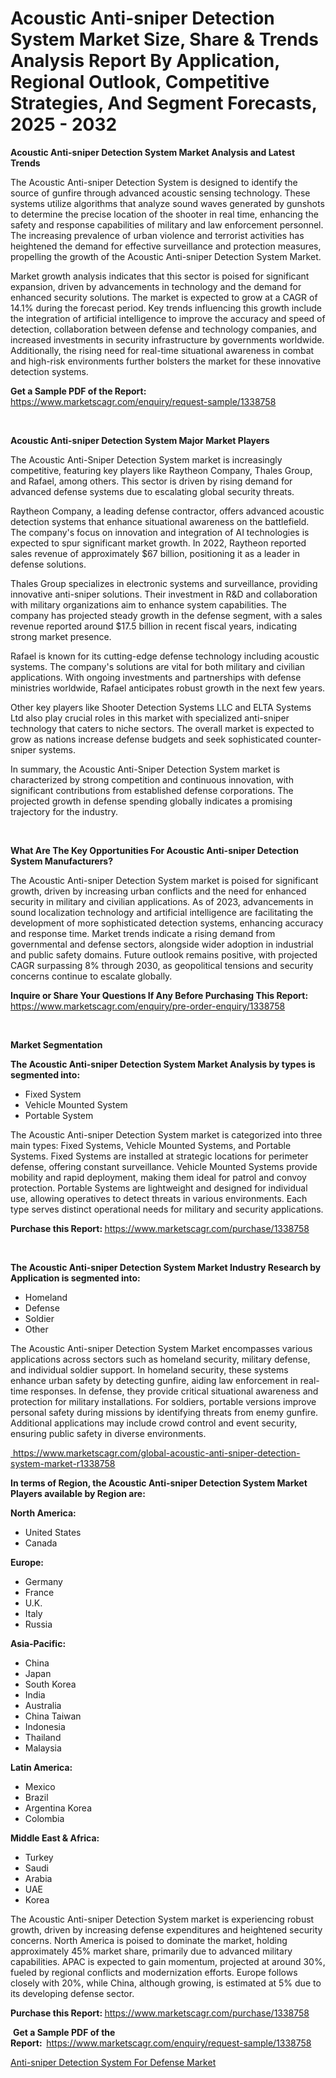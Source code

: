 <p><h1>Acoustic Anti-sniper Detection System Market Size, Share & Trends Analysis Report By Application, Regional Outlook, Competitive Strategies, And Segment Forecasts, 2025 - 2032</h1></p><p><strong>Acoustic Anti-sniper Detection System Market Analysis and Latest Trends</strong></p>
<p><p>The Acoustic Anti-sniper Detection System is designed to identify the source of gunfire through advanced acoustic sensing technology. These systems utilize algorithms that analyze sound waves generated by gunshots to determine the precise location of the shooter in real time, enhancing the safety and response capabilities of military and law enforcement personnel. The increasing prevalence of urban violence and terrorist activities has heightened the demand for effective surveillance and protection measures, propelling the growth of the Acoustic Anti-sniper Detection System Market.</p><p>Market growth analysis indicates that this sector is poised for significant expansion, driven by advancements in technology and the demand for enhanced security solutions. The market is expected to grow at a CAGR of 14.1% during the forecast period. Key trends influencing this growth include the integration of artificial intelligence to improve the accuracy and speed of detection, collaboration between defense and technology companies, and increased investments in security infrastructure by governments worldwide. Additionally, the rising need for real-time situational awareness in combat and high-risk environments further bolsters the market for these innovative detection systems. </p></p>
<p><strong>Get a Sample PDF of the Report:&nbsp;</strong> <a href="https://www.marketscagr.com/enquiry/request-sample/1338758?utm_campaign=1895&utm_medium=2&utm_source=Github&utm_content=ia&utm_term=08012025&utm_id=acoustic-anti-sniper-detection-system">https://www.marketscagr.com/enquiry/request-sample/1338758</a></p>
<p>&nbsp;</p>
<p><strong>Acoustic Anti-sniper Detection System Major Market Players</strong></p>
<p><p>The Acoustic Anti-Sniper Detection System market is increasingly competitive, featuring key players like Raytheon Company, Thales Group, and Rafael, among others. This sector is driven by rising demand for advanced defense systems due to escalating global security threats.</p><p>Raytheon Company, a leading defense contractor, offers advanced acoustic detection systems that enhance situational awareness on the battlefield. The company's focus on innovation and integration of AI technologies is expected to spur significant market growth. In 2022, Raytheon reported sales revenue of approximately $67 billion, positioning it as a leader in defense solutions.</p><p>Thales Group specializes in electronic systems and surveillance, providing innovative anti-sniper solutions. Their investment in R&D and collaboration with military organizations aim to enhance system capabilities. The company has projected steady growth in the defense segment, with a sales revenue reported around $17.5 billion in recent fiscal years, indicating strong market presence.</p><p>Rafael is known for its cutting-edge defense technology including acoustic systems. The company's solutions are vital for both military and civilian applications. With ongoing investments and partnerships with defense ministries worldwide, Rafael anticipates robust growth in the next few years.</p><p>Other key players like Shooter Detection Systems LLC and ELTA Systems Ltd also play crucial roles in this market with specialized anti-sniper technology that caters to niche sectors. The overall market is expected to grow as nations increase defense budgets and seek sophisticated counter-sniper systems.</p><p>In summary, the Acoustic Anti-Sniper Detection System market is characterized by strong competition and continuous innovation, with significant contributions from established defense corporations. The projected growth in defense spending globally indicates a promising trajectory for the industry.</p></p>
<p>&nbsp;</p>
<p><strong>What Are The Key Opportunities For Acoustic Anti-sniper Detection System Manufacturers?</strong></p>
<p><p>The Acoustic Anti-sniper Detection System market is poised for significant growth, driven by increasing urban conflicts and the need for enhanced security in military and civilian applications. As of 2023, advancements in sound localization technology and artificial intelligence are facilitating the development of more sophisticated detection systems, enhancing accuracy and response time. Market trends indicate a rising demand from governmental and defense sectors, alongside wider adoption in industrial and public safety domains. Future outlook remains positive, with projected CAGR surpassing 8% through 2030, as geopolitical tensions and security concerns continue to escalate globally.</p></p>
<p><strong>Inquire or Share Your Questions If Any Before Purchasing This Report:</strong> <a href="https://www.marketscagr.com/enquiry/pre-order-enquiry/1338758?utm_campaign=1895&utm_medium=2&utm_source=Github&utm_content=ia&utm_term=08012025&utm_id=acoustic-anti-sniper-detection-system">https://www.marketscagr.com/enquiry/pre-order-enquiry/1338758</a></p>
<p>&nbsp;</p>
<p><strong>Market Segmentation</strong></p>
<p><strong>The Acoustic Anti-sniper Detection System Market Analysis by types is segmented into:</strong></p>
<p><ul><li>Fixed System</li><li>Vehicle Mounted System</li><li>Portable System</li></ul></p>
<p><p>The Acoustic Anti-sniper Detection System market is categorized into three main types: Fixed Systems, Vehicle Mounted Systems, and Portable Systems. Fixed Systems are installed at strategic locations for perimeter defense, offering constant surveillance. Vehicle Mounted Systems provide mobility and rapid deployment, making them ideal for patrol and convoy protection. Portable Systems are lightweight and designed for individual use, allowing operatives to detect threats in various environments. Each type serves distinct operational needs for military and security applications.</p></p>
<p><strong>Purchase this Report:&nbsp;</strong><a href="https://www.marketscagr.com/purchase/1338758?utm_campaign=1895&utm_medium=2&utm_source=Github&utm_content=ia&utm_term=08012025&utm_id=acoustic-anti-sniper-detection-system">https://www.marketscagr.com/purchase/1338758</a></p>
<p>&nbsp;</p>
<p><strong>The Acoustic Anti-sniper Detection System Market Industry Research by Application is segmented into:</strong></p>
<p><ul><li>Homeland</li><li>Defense</li><li>Soldier</li><li>Other</li></ul></p>
<p><p>The Acoustic Anti-sniper Detection System Market encompasses various applications across sectors such as homeland security, military defense, and individual soldier support. In homeland security, these systems enhance urban safety by detecting gunfire, aiding law enforcement in real-time responses. In defense, they provide critical situational awareness and protection for military installations. For soldiers, portable versions improve personal safety during missions by identifying threats from enemy gunfire. Additional applications may include crowd control and event security, ensuring public safety in diverse environments.</p></p>
<p><a href="https://www.marketscagr.com/global-acoustic-anti-sniper-detection-system-market-r1338758?utm_campaign=1895&utm_medium=2&utm_source=Github&utm_content=ia&utm_term=08012025&utm_id=acoustic-anti-sniper-detection-system">&nbsp;https://www.marketscagr.com/global-acoustic-anti-sniper-detection-system-market-r1338758</a></p>
<p><strong>In terms of Region, the Acoustic Anti-sniper Detection System Market Players available by Region are:</strong></p>
<p>
    <p> <strong> North America: </strong>
        <ul>
            <li>United States</li>
            <li>Canada</li>
        </ul>
        </p> 
    <p> <strong> Europe: </strong>
        <ul>
            <li>Germany</li>
            <li>France</li>
            <li>U.K.</li>
            <li>Italy</li>
            <li>Russia</li>
        </ul>
        </p> 
    <p> <strong> Asia-Pacific: </strong>
        <ul>
            <li>China</li>
            <li>Japan</li>
            <li>South Korea</li>
            <li>India</li>
            <li>Australia</li>
            <li>China Taiwan</li>
            <li>Indonesia</li>
            <li>Thailand</li>
            <li>Malaysia</li>
        </ul>
        </p> 
    <p> <strong> Latin America: </strong>
        <ul>
            <li>Mexico</li>
            <li>Brazil</li>
            <li>Argentina Korea</li>
            <li>Colombia</li>
        </ul>
        </p> 
    <p> <strong> Middle East & Africa: </strong>
        <ul>
            <li>Turkey</li>
            <li>Saudi</li>
            <li>Arabia</li>
            <li>UAE</li>
            <li>Korea</li>
        </ul>
    </p>
    </p>
<p><p>The Acoustic Anti-sniper Detection System market is experiencing robust growth, driven by increasing defense expenditures and heightened security concerns. North America is poised to dominate the market, holding approximately 45% market share, primarily due to advanced military capabilities. APAC is expected to gain momentum, projected at around 30%, fueled by regional conflicts and modernization efforts. Europe follows closely with 20%, while China, although growing, is estimated at 5% due to its developing defense sector.</p></p>
<p><strong>Purchase this Report: </strong><a href="https://www.marketscagr.com/purchase/1338758?utm_campaign=1895&utm_medium=2&utm_source=Github&utm_content=ia&utm_term=08012025&utm_id=acoustic-anti-sniper-detection-system">https://www.marketscagr.com/purchase/1338758</a></p>
<p>&nbsp;<strong>Get a Sample PDF of the Report:&nbsp;&nbsp;</strong><a href="https://www.marketscagr.com/enquiry/request-sample/1338758?utm_campaign=1895&utm_medium=2&utm_source=Github&utm_content=ia&utm_term=08012025&utm_id=acoustic-anti-sniper-detection-system">https://www.marketscagr.com/enquiry/request-sample/1338758</a></p>
<p><strong></strong></p>
<p><p><a href="https://github.com/BryceTownsendr/Market-Research-Report-List-7/blob/main/anti-sniper-detection-system-for-defense-market.md?utm_campaign=1895&utm_medium=2&utm_source=Github&utm_content=ia&utm_term=08012025&utm_id=acoustic-anti-sniper-detection-system">Anti-sniper Detection System For Defense Market</a></p></p>